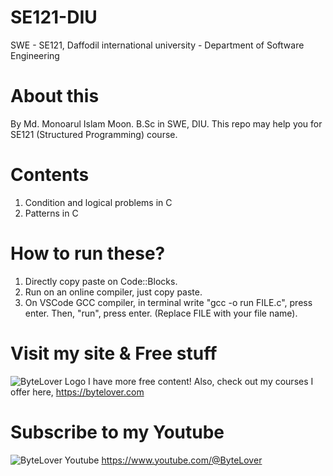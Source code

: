 # SE121-DIU
SWE - SE121, Daffodil international university - Department of Software Engineering

# About this
By Md. Monoarul Islam Moon. B.Sc in SWE, DIU. This repo may help you for SE121 (Structured Programming) course.

# Contents
1. Condition and logical problems in C
2. Patterns in C

# How to run these?
1. Directly copy paste on Code::Blocks.
2. Run on an online compiler, just copy paste.
3. On VSCode GCC compiler, in terminal write "gcc -o run FILE.c", press enter. Then, "run", press enter. (Replace FILE with your file name).

# Visit my site & Free stuff
![ByteLover Logo](https://moonmonoar.github.io/MoonsLab-docs/ReadmeFiles/ByteLoverBanner.svg)
I have more free content! Also, check out my courses I offer here, https://bytelover.com

# Subscribe to my Youtube
![ByteLover Youtube](https://moonmonoar.github.io/MoonsLab-docs/ReadmeFiles/ByteLoverYT.png)
https://www.youtube.com/@ByteLover